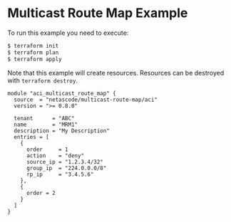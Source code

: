 <!-- BEGIN_TF_DOCS -->
# Multicast Route Map Example

To run this example you need to execute:

```bash
$ terraform init
$ terraform plan
$ terraform apply
```

Note that this example will create resources. Resources can be destroyed with `terraform destroy`.

```hcl
module "aci_multicast_route_map" {
  source  = "netascode/multicast-route-map/aci"
  version = ">= 0.8.0"

  tenant      = "ABC"
  name        = "MRM1"
  description = "My Description"
  entries = [
    {
      order     = 1
      action    = "deny"
      source_ip = "1.2.3.4/32"
      group_ip  = "224.0.0.0/8"
      rp_ip     = "3.4.5.6"
    },
    {
      order = 2
    }
  ]
}
```
<!-- END_TF_DOCS -->